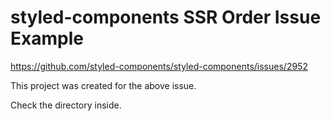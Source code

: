 # styled-components SSR Order Issue Example

https://github.com/styled-components/styled-components/issues/2952

This project was created for the above issue.

Check the directory inside.
